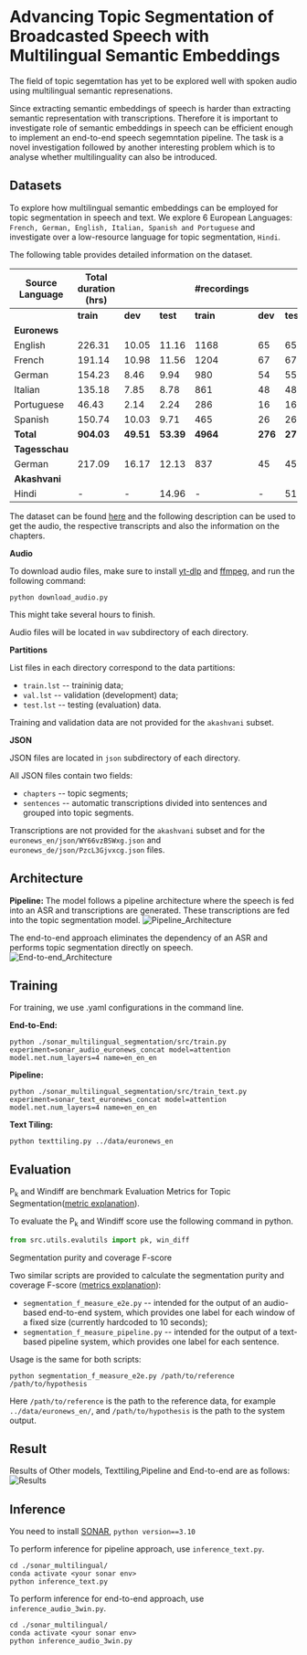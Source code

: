 # Advancing Topic Segmentation of Broadcasted Speech with Multilingual Semantic Embeddings

The field of topic segemtation has yet to be explored well with spoken audio using multilingual semantic represenations.

Since extracting semantic embeddings of speech is harder than extracting semantic representation with transcriptions. Therefore it is important to investigate role of semantic embeddings in speech can be efficient enough to implement an end-to-end speech segemntation pipeline.
The task is a novel investigation followed by another interesting problem which is to analyse whether multilinguality can also be introduced.

## Datasets
To explore how multilingual semantic embeddings can be employed for topic segmentation in speech and text. We explore 6 European Languages: `French, German, English, Italian, Spanish and Portuguese` and investigate over a low-resource language for topic segmentation, `Hindi`.

The following table provides detailed information on the dataset.

| **Source Language**  | **Total duration (hrs)** |           |           |**#recordings** |           |           | **avg(#segments)** |           |           |
|----------------------|--------------------------|-----------|-----------|-----------------|-----------|-----------|--------------------|-----------|-----------|
|                      | **train** | **dev**   | **test**  | **train** | **dev**   | **test**  | **train**  | **dev**   | **test**  |
**Euronews**         |                          |           |           |                 |           |           |                    |           |           |
| English              | 226.31                   | 10.05     | 11.16     | 1168            | 65        | 65        | 7.11               | 7.33      | 7.89      |
| French               | 191.14                   | 10.98     | 11.56     | 1204            | 67        | 67        | 6.89               | 7.10      | 7.71      |
| German               | 154.23                   | 8.46      | 9.94      | 980             | 54        | 55        | 7.28               | 7.53      | 7.85      |
| Italian              | 135.18                   | 7.85      | 8.78      | 861             | 48        | 48        | 6.95               | 6.68      | 8.16      |
| Portuguese           | 46.43                    | 2.14      | 2.24      | 286             | 16        | 16        | 7.05               | 6.68      | 6.75      |
| Spanish              | 150.74                   | 10.03     | 9.71      | 465             | 26        | 26        | 10.88              | 15.88     | 11.69     |
| **Total**            | **904.03**               | **49.51** | **53.39** | **4964**        | **276**   | **277**   | **7.69**           | **8.53**  | **8.34**  |
**Tagesschau**       |                          |           |           |                 |           |           |                    |           |           |
| German               | 217.09                   | 16.17     | 12.13     | 837             | 45        | 45        | 10.60              | 10.08     | 10.08     |
**Akashvani**        |                          |           |           |                 |           |           |                    |           |           |
| Hindi                | -                        | -         | 14.96     | -               | -         | 51        | -                  | -         | 11.98     |

The dataset can be found [here]("./pavel_path_dataset") and the following description can be used to get the audio, the respective transcripts and also the information on the chapters.

**Audio**

To download audio files, make sure to install [yt-dlp](https://pypi.org/project/yt-dlp/)
and [ffmpeg](https://www.ffmpeg.org/), and run the following command:

```shell
python download_audio.py
```

This might take several hours to finish.

Audio files will be located in `wav` subdirectory of each directory.

**Partitions**

List files in each directory correspond to the data partitions:
 - `train.lst` -- traininig data;
 - `val.lst` -- validation (development) data;
 - `test.lst` -- testing (evaluation) data.

Training and validation data are not provided for the `akashvani` subset.

**JSON**

JSON files are located in `json` subdirectory of each directory.

All JSON files contain two fields:
 - `chapters` -- topic segments;
 - `sentences` -- automatic transcriptions divided into sentences and grouped into topic segments.

Transcriptions are not provided for the `akashvani` subset
and for the `euronews_en/json/WY66vzBSWxg.json` and `euronews_de/json/PzcL3Gjvxcg.json` files.

## Architecture
**Pipeline:**
The model follows a pipeline architecture where the speech is fed into an ASR and transcriptions are generated. These transcriptions are fed into the topic segmentation model. ![Pipeline_Architecture](./img/Pipeline.png)

The end-to-end approach eliminates the dependency of an ASR and performs topic segmentation directly on speech.
![End-to-end_Architecture](./img/End_to_end.png)

## Training
For training, we use .yaml configurations in the command line.


**End-to-End:**
```shell
python ./sonar_multilingual_segmentation/src/train.py experiment=sonar_audio_euronews_concat model=attention model.net.num_layers=4 name=en_en_en
```

**Pipeline:**
```shell
python ./sonar_multilingual_segmentation/src/train_text.py experiment=sonar_text_euronews_concat model=attention model.net.num_layers=4 name=en_en_en
```

**Text Tiling:**
```shell
python texttiling.py ../data/euronews_en 
```
## Evaluation
P<sub>k</sub> and Windiff are benchmark Evaluation Metrics for Topic Segmentation([metric explanation](https://pypi.org/project/segeval/)).

To evaluate the P<sub>k</sub> and Windiff score use the following command in python.

```python
from src.utils.evalutils import pk, win_diff
```


Segmentation purity and coverage F-score

Two similar scripts are provided to calculate the segmentation purity and coverage F-score
([metrics explanation](https://pyannote.github.io/pyannote-metrics/reference.html#segmentation)):
 - `segmentation_f_measure_e2e.py` -- intended for the output of an audio-based end-to-end system, which provides one label for each window of a fixed size (currently hardcoded to 10 seconds);
 - `segmentation_f_measure_pipeline.py` -- intended for the output of a text-based pipeline system, which provides one label for each sentence.

Usage is the same for both scripts:

```shell
python segmentation_f_measure_e2e.py /path/to/reference /path/to/hypothesis
```
Here `/path/to/reference` is the path to the reference data, for example `../data/euronews_en/`,
and `/path/to/hypothesis` is the path to the system output.

## Result
Results of Other models, Texttiling,Pipeline and End-to-end are as follows:
![Results](./img/Results.png) 

## Inference

You need to install [SONAR](https://github.com/facebookresearch/SONAR), `python version==3.10`

To perform inference for pipeline approach, use `inference_text.py`. 
```shell
cd ./sonar_multilingual/
conda activate <your sonar env>
python inference_text.py
```
To perform inference for end-to-end approach, use `inference_audio_3win.py`.

```shell
cd ./sonar_multilingual/
conda activate <your sonar env>
python inference_audio_3win.py
```

